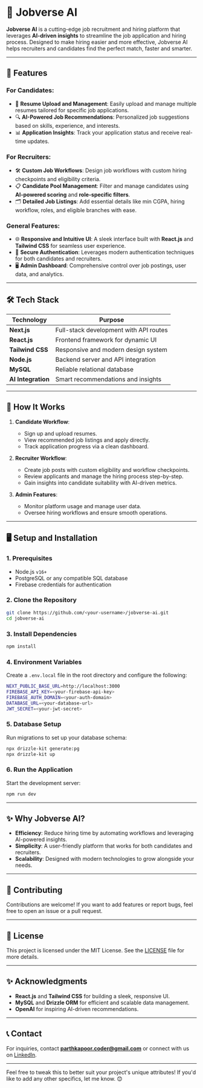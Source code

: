 

# 🌟 **Jobverse AI**  

**Jobverse AI** is a cutting-edge job recruitment and hiring platform that leverages **AI-driven insights** to streamline the job application and hiring process. Designed to make hiring easier and more effective, Jobverse AI helps recruiters and candidates find the perfect match, faster and smarter.

---

## 🚀 **Features**

### For Candidates:
- 📝 **Resume Upload and Management**: Easily upload and manage multiple resumes tailored for specific job applications.
- 🔍 **AI-Powered Job Recommendations**: Personalized job suggestions based on skills, experience, and interests.
- 📊 **Application Insights**: Track your application status and receive real-time updates.

### For Recruiters:
- 🛠️ **Custom Job Workflows**: Design job workflows with custom hiring checkpoints and eligibility criteria.
- 📋 **Candidate Pool Management**: Filter and manage candidates using **AI-powered scoring** and **role-specific filters**.
- 🗂️ **Detailed Job Listings**: Add essential details like min CGPA, hiring workflow, roles, and eligible branches with ease.
  
### General Features:
- 🌐 **Responsive and Intuitive UI**: A sleek interface built with **React.js** and **Tailwind CSS** for seamless user experience.
- 🔐 **Secure Authentication**: Leverages modern authentication techniques for both candidates and recruiters.
- 🖥️ **Admin Dashboard**: Comprehensive control over job postings, user data, and analytics.
  
---

## 🛠️ **Tech Stack**

| **Technology**  | **Purpose**                                   |
|------------------|-----------------------------------------------|
| **Next.js**      | Full-stack development with API routes       |
| **React.js**     | Frontend framework for dynamic UI            |
| **Tailwind CSS** | Responsive and modern design system          |
| **Node.js**      | Backend server and API integration      |
| **MySQL**   | Reliable relational database                 |
| **AI Integration** | Smart recommendations and insights         |

---

## 📖 **How It Works**

1. **Candidate Workflow**:
   - Sign up and upload resumes.
   - View recommended job listings and apply directly.
   - Track application progress via a clean dashboard.

2. **Recruiter Workflow**:
   - Create job posts with custom eligibility and workflow checkpoints.
   - Review applicants and manage the hiring process step-by-step.
   - Gain insights into candidate suitability with AI-driven metrics.

3. **Admin Features**:
   - Monitor platform usage and manage user data.
   - Oversee hiring workflows and ensure smooth operations.

---

## 🖥️ **Setup and Installation**

### **1. Prerequisites**
- Node.js `v16+`
- PostgreSQL or any compatible SQL database
- Firebase credentials for authentication

### **2. Clone the Repository**
```bash
git clone https://github.com/<your-username>/jobverse-ai.git
cd jobverse-ai
```

### **3. Install Dependencies**
```bash
npm install
```

### **4. Environment Variables**
Create a `.env.local` file in the root directory and configure the following:
```bash
NEXT_PUBLIC_BASE_URL=http://localhost:3000
FIREBASE_API_KEY=<your-firebase-api-key>
FIREBASE_AUTH_DOMAIN=<your-auth-domain>
DATABASE_URL=<your-database-url>
JWT_SECRET=<your-jwt-secret>
```

### **5. Database Setup**
Run migrations to set up your database schema:
```bash
npx drizzle-kit generate:pg
npx drizzle-kit up
```

### **6. Run the Application**
Start the development server:
```bash
npm run dev
```

---

## ✨ **Why Jobverse AI?**

- **Efficiency**: Reduce hiring time by automating workflows and leveraging AI-powered insights.
- **Simplicity**: A user-friendly platform that works for both candidates and recruiters.
- **Scalability**: Designed with modern technologies to grow alongside your needs.

---

## 🤝 **Contributing**

Contributions are welcome! If you want to add features or report bugs, feel free to open an issue or a pull request.  

---

## 📜 **License**

This project is licensed under the MIT License. See the [LICENSE](LICENSE) file for more details.

---

## ✨ **Acknowledgments**

- **React.js** and **Tailwind CSS** for building a sleek, responsive UI.
- **MySQL** and **Drizzle ORM** for efficient and scalable data management.
- **OpenAI** for inspiring AI-driven recommendations.

---

## 📞 **Contact**

For inquiries, contact **<parthkapoor.coder@gmail.com>** or connect with us on [LinkedIn](https://linkedin.com/in/parthkapoor08).

---

Feel free to tweak this to better suit your project's unique attributes! If you'd like to add any other specifics, let me know. 😊